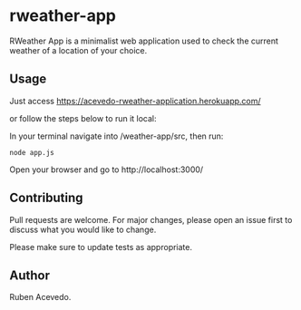 ﻿# rweather-app

RWeather App is a minimalist web application used to check the current weather of a location of your choice.

## Usage

Just access https://acevedo-rweather-application.herokuapp.com/ 


or follow the steps below to run it local:

In your terminal navigate into /weather-app/src, then run:

```
node app.js
```

Open your browser and go to http://localhost:3000/

## Contributing

Pull requests are welcome. For major changes, please open an issue first to discuss what you would like to change.

Please make sure to update tests as appropriate.

## Author

Ruben Acevedo.
